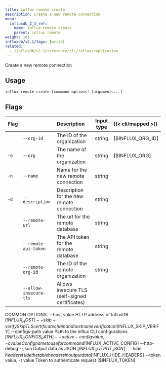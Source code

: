 ```yaml
---
title: influx remote create
description: Create a new remote connection
menu:
  influxdb_2_1_ref:
    name: influx remote create
    parent: influx remote
weight: 101
influxdb/v2.1/tags: [write]
related:
  - /influxdb/v2.1/reference/cli/influx/replication
---
```


Create a new remote connection


## Usage
```
influx remote create [commond options] [arguments...]
```

## Flags

| Flag |                        | Description                                    | Input type | {{< cli/mapped >}} |
|:-----|:-----------------------|:-----------------------------------------------|:----------:|:-------------------|
|      | `--org-id`             | The ID of the organization                     | string     | [$INFLUX_ORG_ID]   |
| `-o` | `--org`                | The name of the organization                   | string     | [$INFLUX_ORG]      |
| `-n` | `--name`               | Name for the new remote connection             | string     |                    |
| `-d` | `--description`        | Description for the new remote connection      | string     |                    |
|      | `--remote-url`         | The url for the remote database                | string     |                    |
|      | `--remote-api-token`   | The API token for the remote database          | string     |                    |
|      | `--remote-org-id`      | The ID of the remote organization              | string     |                    |
|      | `--allow-insecure-tls` | Allows insecure TLS (self-signed certificates) |            |                    |


COMMON OPTIONS:
   --host value                     HTTP address of InfluxDB [$INFLUX_HOST]
   --skip-verify                    Skip TLS certificate chain and host name verification [$INFLUX_SKIP_VERIFY]
   --configs-path value             Path to the influx CLI configurations [$INFLUX_CONFIGS_PATH]
   --active-config value, -c value  Config name to use for command [$INFLUX_ACTIVE_CONFIG]
   --http-debug
   --json                           Output data as JSON [$INFLUX_OUTPUT_JSON]
   --hide-headers                   Hide the table headers in output data [$INFLUX_HIDE_HEADERS]
   --token value, -t value          Token to authenticate request [$INFLUX_TOKEN]

